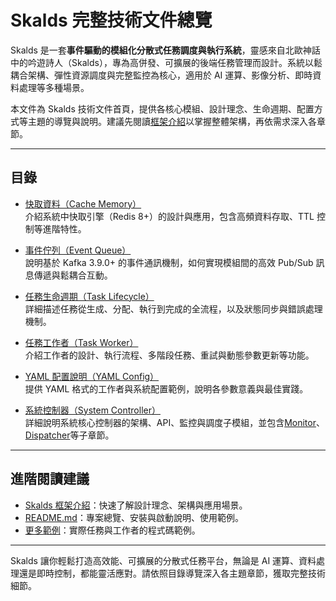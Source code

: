 # Skalds 完整技術文件總覽

Skalds 是一套**事件驅動的模組化分散式任務調度與執行系統**，靈感來自北歐神話中的吟遊詩人（Skalds），專為高併發、可擴展的後端任務管理而設計。系統以鬆耦合架構、彈性資源調度與完整監控為核心，適用於 AI 運算、影像分析、即時資料處理等多種場景。

本文件為 Skalds 技術文件首頁，提供各核心模組、設計理念、生命週期、配置方式等主題的導覽與說明。建議先閱讀[框架介紹](../intro.md)以掌握整體架構，再依需求深入各章節。

---

## 目錄

- [快取資料（Cache Memory）](./documents/cache_memory.md)  
  介紹系統中快取引擎（Redis 8+）的設計與應用，包含高頻資料存取、TTL 控制等進階特性。

- [事件佇列（Event Queue）](./documents/event_queue.md)  
  說明基於 Kafka 3.9.0+ 的事件通訊機制，如何實現模組間的高效 Pub/Sub 訊息傳遞與鬆耦合互動。

- [任務生命週期（Task Lifecycle）](./documents/task_lifecycle.md)  
  詳細描述任務從生成、分配、執行到完成的全流程，以及狀態同步與錯誤處理機制。

- [任務工作者（Task Worker）](./documents/task_worker.md)  
  介紹工作者的設計、執行流程、多階段任務、重試與動態參數更新等功能。

- [YAML 配置說明（YAML Config）](./documents/yaml_config.md)  
  提供 YAML 格式的工作者與系統配置範例，說明各參數意義與最佳實踐。

- [系統控制器（System Controller）](./documents/system_controller/system_controller.md)  
  詳細說明系統核心控制器的架構、API、監控與調度子模組，並包含[Monitor](./documents/system_controller/monitor.md)、[Dispatcher](./documents/system_controller/dispatcher.md)等子章節。

---

## 進階閱讀建議

- [Skalds 框架介紹](../intro.md)：快速了解設計理念、架構與應用場景。
- [README.md](../../README.md)：專案總覽、安裝與啟動說明、使用範例。
- [更多範例](../examples/)：實際任務與工作者的程式碼範例。

---

Skalds 讓你輕鬆打造高效能、可擴展的分散式任務平台，無論是 AI 運算、資料處理還是即時控制，都能靈活應對。請依照目錄導覽深入各主題章節，獲取完整技術細節。
